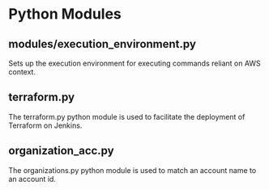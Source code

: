 # Python Modules

## modules/execution_environment.py

Sets up the execution environment for executing commands reliant on AWS context.

## terraform.py

The terraform.py python module is used to facilitate the deployment of 
Terraform on Jenkins.

## organization_acc.py

The organizations.py python module is used to match an account name to an 
account id.